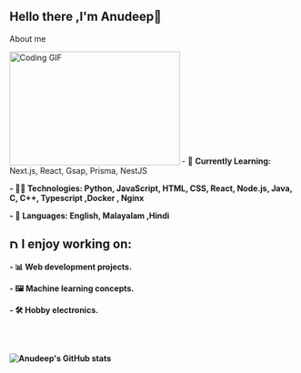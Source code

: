 ## Hello there ,I'm Anudeep👋
About me
<div>
  <img align="left" height="200px" width="300px" src="https://i.giphy.com/media/v1.Y2lkPTc5MGI3NjExdGQ3dzB6djBvb281MHVkeDA5cjd3ZnRueTF4OW1scmU1d29rbXQwaCZlcD12MV9pbnRlcm5hbF9naWZfYnlfaWQmY3Q9Zw/W1qqdGdnQhR2JorbbQ/giphy.gif" alt="Coding GIF">
</div>
<br><br>
<br><br>
<br><br>
<br><br>
<br><br>
<p algin="right"> - 🌱 <strong>Currently Learning:</strong> Next.js, React, Gsap, Prisma, NestJS </p>
<p algin="right"><strong>- 👨‍💻 <strong>Technologies:</strong> Python, JavaScript, HTML, CSS, React, Node.js, Java, C, C++, Typescript ,Docker , Nginx</p>
<p algin="right"><strong>- 💬 <strong>Languages:</strong> English, Malayalam ,Hindi</p>

## <img src="https://media.giphy.com/media/WUlplcMpOCEmTGBtBW/giphy.gif" width="16" alt="Developer GIF"> <strong>I enjoy working on:</strong>
<p algin="right"><strong>  - 📊 Web development projects. </p>
<p algin="right"><strong>  - 🖼 Machine learning concepts. </p>
<p algin="right"><strong>  - 🛠 Hobby electronics. </p>
<br><br>

![Anudeep's GitHub stats](https://github-readme-stats.vercel.app/api?username=anudeeps352&show_icons=true&theme=dark\&rank_icon=github\&show=prs_merged)

<!--
**anudeeps352/anudeeps352** is a ✨ _special_ ✨ repository because its `README.md` (this file) appears on your GitHub profile.

Here are some ideas to get you started:

- 🔭 I’m currently working on ...
- 🌱 I’m currently learning ...
- 👯 I’m looking to collaborate on ...
- 🤔 I’m looking for help with ...
- 💬 Ask me about ...
- 📫 How to reach me: ...
- 😄 Pronouns: ...
- ⚡ Fun fact: ...
-->
